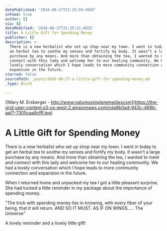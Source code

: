 ```yaml
---
datePublished: '2016-08-27T21:25:59.969Z'
inFeed: true
author: []
via: {}
dateModified: '2016-08-27T21:25:21.603Z'
title: A Little Gift for Spending Money
publisher: {}
description: >-
  There is a new herbalist who set up shop near my town. I went in today to get
  an herbal tea to soothe my senses and fortify my body. It wasn’t a large
  purchase by any means. And more than obtaining the tea, I wanted to meet and
  connect with this lady and welcome her to our healing community. We had a
  lovely conversation which I hope leads to more community connection and
  expansion in the future.
starred: false
sourcePath: _posts/2016-08-27-a-little-gift-for-spending-money.md
_type: Blurb

---
```

![Mary M. Ersberger  - http://www.naturessimpleremediescom](https://the-grid-user-content.s3-us-west-2.amazonaws.com/cda8b0ad-943c-469b-aaf7-7305caa9cfff.jpg)

# A Little Gift for Spending Money

There is a new herbalist who set up shop near my town. I went in today to get an herbal tea to soothe my senses and fortify my body. It wasn't a large purchase by any means. And more than obtaining the tea, I wanted to meet and connect with this lady and welcome her to our healing community. We had a lovely conversation which I hope leads to more community connection and expansion in the future.

When I returned home and unpacked my tea I got a little pleasant surprise. She had tucked a little reminder in my package about the importance of spending money. 

"The trick with spending money lies in knowing, with every fiber of your being, that it will return. AND SO IT MUST. AS IF ON WINGS..... The Universe"

A lovely reminder and a lovely little gift!